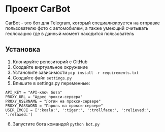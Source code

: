 # Проект CarBot

CarBot - это бот для Telegram, который специализируется на отправке пользователю фото с автомобилем, а также умеющий считывать геолокацию где в данный момент находится пользователь

## Установка 

1. Клонируйте репозиторий с GitHub
2. Создайте виртуальное окружение
3. Установите зависимости `pip install -r requirements.txt`
4. Создайте файл `settings.py`
5. Впишите в settings.py переменные:
```
API_KEY = "API-ключ бота"
PROXY_URL = "Адрес прокси-сервера"
PROXY_USERNAME = "Логин на прокси-сервере"
PROXY_PASSWORD = "Пароль на прокси-сервере"
USER_EMOJI = [':koala:', ':tiger:', ':trollface:', ':relieved:', ':relaxed:']
```
6. Запустите бота командой `python bot.py`